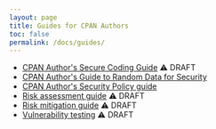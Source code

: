 ```yaml
---
layout: page
title: Guides for CPAN Authors
toc: false
permalink: /docs/guides/
---
```


* [CPAN Author's Secure Coding Guide](cpan-author-guide.md) ⚠️  DRAFT
* [CPAN Author's Guide to Random Data for Security](random-data-for-security.md)
* [CPAN Author's Security Policy guide](security-policy-for-authors.md)
* [Risk assessment guide](risk-assessment-guide.md) ⚠️  DRAFT
* [Risk mitigation guide](risk-mitigation-guide.md) ⚠️  DRAFT
* [Vulnerability testing](vulnerability-test.md) ⚠️  DRAFT
